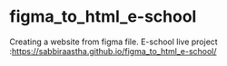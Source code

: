 # figma_to_html_e-school
Creating a website from figma file.
E-school live project :https://sabbiraastha.github.io/figma_to_html_e-school/
